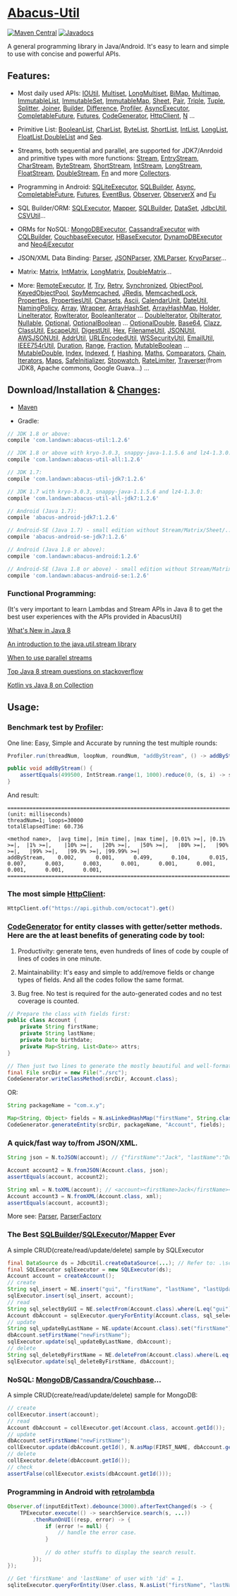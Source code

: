 # [Abacus-Util](http://www.landawn.com)

[![Maven Central](https://img.shields.io/maven-central/v/com.landawn/abacus-util.svg)](https://maven-badges.herokuapp.com/maven-central/com.landawn/abacus-util/)
[![Javadocs](https://www.javadoc.io/badge/com.landawn/abacus-util-all.svg)](https://www.javadoc.io/doc/com.landawn/abacus-util-all)

A general programming library in Java/Android. It's easy to learn and simple to use with concise and powerful APIs.

## Features:

* Most daily used APIs: [IOUtil][], [Multiset][], [LongMultiset][], [BiMap][], [Multimap][], [ImmutableList][], [ImmutableSet][], [ImmutableMap][], [Sheet][], [Pair][], [Triple][], [Tuple][], [Splitter][], [Joiner][], [Builder][], [Difference][], [Profiler][], [AsyncExecutor][], [CompletableFuture][], [Futures][], [CodeGenerator][], [HttpClient][], [N][] ...

* Primitive List: [BooleanList][], [CharList][], [ByteList][], [ShortList][], [IntList][], [LongList][], [FloatList][],[DoubleList][] and [Seq][].

* Streams, both sequential and parallel, are supported for JDK7/Anrdoid and primitive types with more functions: [Stream][], [EntryStream][], [CharStream][], [ByteStream][], [ShortStream][], [IntStream][], [LongStream][], [FloatStream][], [DoubleStream][], [Fn][] and more [Collectors][].

* Programming in Android: [SQLiteExecutor][], [SQLBuilder][], [Async][], [CompletableFuture][CompletableFuture_Android], [Futures][Futures_Android], [EventBus][], [Observer][], [ObserverX][] and [Fu][]

* SQL Builder/ORM: [SQLExecutor][], [Mapper](https://static.javadoc.io/com.landawn/abacus-util-all/1.2.7/com/landawn/abacus/util/SQLExecutor.Mapper.html), [SQLBuilder][], [DataSet][], [JdbcUtil][], [CSVUtil][]...

* ORMs for NoSQL: [MongoDBExecutor][], [CassandraExecutor][] with [CQLBuilder][], [CouchbaseExecutor][], [HBaseExecutor][], [DynamoDBExecutor][] and [Neo4jExecutor][]

* JSON/XML Data Binding: [Parser][], [JSONParser][], [XMLParser][], [KryoParser][]...

* Matrix: [Matrix][], [IntMatrix][], [LongMatrix][], [DoubleMatrix][]...

* More: [RemoteExecutor](https://static.javadoc.io/com.landawn/abacus-util-all/1.2.7/com/landawn/abacus/util/RemoteExecutor.html),
[If](https://static.javadoc.io/com.landawn/abacus-util-all/1.2.7/com/landawn/abacus/util/If.html),
[Try](https://static.javadoc.io/com.landawn/abacus-util-all/1.2.7/com/landawn/abacus/util/Try.html),
[Retry](https://static.javadoc.io/com.landawn/abacus-util-all/1.2.7/com/landawn/abacus/util/Retry.html),
[Synchronized](https://static.javadoc.io/com.landawn/abacus-util-all/1.2.7/com/landawn/abacus/util/Synchronized.html),
[ObjectPool](https://static.javadoc.io/com.landawn/abacus-util-all/1.2.7/com/landawn/abacus/pool/ObjectPool.html),
[KeyedObjectPool](https://static.javadoc.io/com.landawn/abacus-util-all/1.2.7/com/landawn/abacus/pool/KeyedObjectPool.html),
[SpyMemcached](https://static.javadoc.io/com.landawn/abacus-util-all/1.2.7/com/landawn/abacus/cache/SpyMemcached.html),
[JRedis](https://static.javadoc.io/com.landawn/abacus-util-all/1.2.7/com/landawn/abacus/cache/JRedis.html),
[MemcachedLock](https://static.javadoc.io/com.landawn/abacus-util-all/1.2.7/com/landawn/abacus/util/MemcachedLock.html),
[Properties](https://static.javadoc.io/com.landawn/abacus-util-all/1.2.7/com/landawn/abacus/util/Properties.html),
[PropertiesUtil](https://static.javadoc.io/com.landawn/abacus-util-all/1.2.7/com/landawn/abacus/util/PropertiesUtil.html),
[Charsets](https://static.javadoc.io/com.landawn/abacus-util-all/1.2.7/com/landawn/abacus/util/Charsets.html),
[Ascii](https://static.javadoc.io/com.landawn/abacus-util-all/1.2.7/com/landawn/abacus/util/Ascii.html),
[CalendarUnit](https://static.javadoc.io/com.landawn/abacus-util-all/1.2.7/com/landawn/abacus/util/CalendarUnit.html),
[DateUtil](https://static.javadoc.io/com.landawn/abacus-util-all/1.2.7/com/landawn/abacus/util/DateUtil.html),
[NamingPolicy](https://static.javadoc.io/com.landawn/abacus-util-all/1.2.7/com/landawn/abacus/util/NamingPolicy.html),
[Array](https://static.javadoc.io/com.landawn/abacus-util-all/1.2.7/com/landawn/abacus/util/Array.html),
[Wrapper](https://static.javadoc.io/com.landawn/abacus-util-all/1.2.7/com/landawn/abacus/util/Wrapper.html),
[ArrayHashSet](https://static.javadoc.io/com.landawn/abacus-util-all/1.2.7/com/landawn/abacus/util/ArrayHashSet.html),
[ArrayHashMap](https://static.javadoc.io/com.landawn/abacus-util-all/1.2.7/com/landawn/abacus/util/ArrayHashMap.html),
[Holder](https://static.javadoc.io/com.landawn/abacus-util-all/1.2.7/com/landawn/abacus/util/Holder.html),
[LineIterator](https://static.javadoc.io/com.landawn/abacus-util-all/1.2.7/com/landawn/abacus/util/LineIterator.html),
[RowIterator](https://static.javadoc.io/com.landawn/abacus-util-all/1.2.7/com/landawn/abacus/util/RowIterator.html),
[BooleanIterator](https://static.javadoc.io/com.landawn/abacus-util-all/1.2.7/com/landawn/abacus/util/BooleanIterator.html)
...
[DoubleIterator](https://static.javadoc.io/com.landawn/abacus-util-all/1.2.7/com/landawn/abacus/util/DoubleIterator.html),
[ObjIterator](https://static.javadoc.io/com.landawn/abacus-util-all/1.2.7/com/landawn/abacus/util/ObjIterator.html),
[Nullable](https://static.javadoc.io/com.landawn/abacus-util-all/1.2.7/com/landawn/abacus/util/Nullable.html),
[Optional](https://static.javadoc.io/com.landawn/abacus-util-all/1.2.7/com/landawn/abacus/util/Optional.html),
[OptionalBoolean](https://static.javadoc.io/com.landawn/abacus-util-all/1.2.7/com/landawn/abacus/util/OptionalBoolean.html)
...
[OptionalDouble](https://static.javadoc.io/com.landawn/abacus-util-all/1.2.7/com/landawn/abacus/util/OptionalDouble.html),
[Base64](https://static.javadoc.io/com.landawn/abacus-util-all/1.2.7/com/landawn/abacus/util/Base64.html),
[Clazz](https://static.javadoc.io/com.landawn/abacus-util-all/1.2.7/com/landawn/abacus/util/Clazz.html),
[ClassUtil](https://static.javadoc.io/com.landawn/abacus-util-all/1.2.7/com/landawn/abacus/util/ClassUtil.html),
[EscapeUtil](https://static.javadoc.io/com.landawn/abacus-util-all/1.2.7/com/landawn/abacus/util/EscapeUtil.html),
[DigestUtil](https://static.javadoc.io/com.landawn/abacus-util-all/1.2.7/com/landawn/abacus/util/DigestUtil.html),
[Hex](https://static.javadoc.io/com.landawn/abacus-util-all/1.2.7/com/landawn/abacus/util/Hex.html),
[FilenameUtil](https://static.javadoc.io/com.landawn/abacus-util-all/1.2.7/com/landawn/abacus/util/FilenameUtil.html),
[JSONUtil](https://static.javadoc.io/com.landawn/abacus-util-all/1.2.7/com/landawn/abacus/util/JSONUtil.html),
[AWSJSONUtil](https://static.javadoc.io/com.landawn/abacus-util-all/1.2.7/com/landawn/abacus/util/AWSJSONUtil.html),
[AddrUtil](https://static.javadoc.io/com.landawn/abacus-util-all/1.2.7/com/landawn/abacus/util/AddrUtil.html),
[URLEncodedUtil](https://static.javadoc.io/com.landawn/abacus-util-all/1.2.7/com/landawn/abacus/util/URLEncodedUtil.html),
[WSSecurityUtil](https://static.javadoc.io/com.landawn/abacus-util-all/1.2.7/com/landawn/abacus/util/WSSecurityUtil.html),
[EmailUtil](https://static.javadoc.io/com.landawn/abacus-util-all/1.2.7/com/landawn/abacus/util/EmailUtil.html),
[IEEE754rUtil](https://static.javadoc.io/com.landawn/abacus-util-all/1.2.7/com/landawn/abacus/util/IEEE754rUtil.html),
[Duration](https://static.javadoc.io/com.landawn/abacus-util-all/1.2.7/com/landawn/abacus/util/Duration.html),
[Range](https://static.javadoc.io/com.landawn/abacus-util-all/1.2.7/com/landawn/abacus/util/Range.html),
[Fraction](https://static.javadoc.io/com.landawn/abacus-util-all/1.2.7/com/landawn/abacus/util/Fraction.html),
[MutableBoolean](https://static.javadoc.io/com.landawn/abacus-util-all/1.2.7/com/landawn/abacus/util/MutableBoolean.html)
...
[MutableDouble](https://static.javadoc.io/com.landawn/abacus-util-all/1.2.7/com/landawn/abacus/util/MutableDouble.html),
[Index](https://static.javadoc.io/com.landawn/abacus-util-all/1.2.7/com/landawn/abacus/util/Index.html),
[Indexed](https://static.javadoc.io/com.landawn/abacus-util-all/1.2.7/com/landawn/abacus/util/Indexed.html),
[f](https://static.javadoc.io/com.landawn/abacus-util-all/1.2.7/com/landawn/abacus/util/f.html),
[Hashing](https://static.javadoc.io/com.landawn/abacus-util-all/1.2.7/com/landawn/abacus/hash/Hashing.html),
[Maths](https://static.javadoc.io/com.landawn/abacus-util-all/1.2.7/com/landawn/abacus/util/Maths.html),
[Comparators](https://static.javadoc.io/com.landawn/abacus-util-all/1.2.7/com/landawn/abacus/util/Comparators.html),
[Chain](https://static.javadoc.io/com.landawn/abacus-util-all/1.2.7/com/landawn/abacus/util/Chain.html),
[Iterators](https://static.javadoc.io/com.landawn/abacus-util-all/1.2.7/com/landawn/abacus/util/Iterators.html),
[Maps](https://static.javadoc.io/com.landawn/abacus-util-all/1.2.7/com/landawn/abacus/util/Maps.html),
[SafeInitializer](https://static.javadoc.io/com.landawn/abacus-util-all/1.2.7/com/landawn/abacus/util/SafeInitializer.html),
[Stopwatch](https://static.javadoc.io/com.landawn/abacus-util-all/1.2.7/com/landawn/abacus/util/Stopwatch.html),
[RateLimiter](https://static.javadoc.io/com.landawn/abacus-util-all/1.2.7/com/landawn/abacus/util/RateLimiter.html),
[Traverser](https://static.javadoc.io/com.landawn/abacus-util-all/1.2.7/com/landawn/abacus/util/Traverser.html)(from JDK8, Apache commons, Google Guava...) ...


## Download/Installation & [Changes](https://github.com/landawn/AbacusUtil/blob/master/CHANGES.md):

* [Maven](http://search.maven.org/#search%7Cga%7C1%7Cg%3A%22com.landawn%22)

* Gradle:
```gradle
// JDK 1.8 or above:
compile 'com.landawn:abacus-util:1.2.6'

// JDK 1.8 or above with kryo-3.0.3, snappy-java-1.1.5.6 and lz4-1.3.0:
compile 'com.landawn:abacus-util-all:1.2.6'

// JDK 1.7:
compile 'com.landawn:abacus-util-jdk7:1.2.6'

// JDK 1.7 with kryo-3.0.3, snappy-java-1.1.5.6 and lz4-1.3.0:
compile 'com.landawn:abacus-util-all-jdk7:1.2.6'

// Android (Java 1.7):
compile 'abacus-android-jdk7:1.2.6'

// Android-SE (Java 1.7) - small edition without Stream/Matrix/Sheet/...:
compile 'abacus-android-se-jdk7:1.2.6'

// Android (Java 1.8 or above):
compile 'com.landawn:abacus-android:1.2.6'

// Android-SE (Java 1.8 or above) - small edition without Stream/Matrix/Sheet/...:
compile 'com.landawn:abacus-android-se:1.2.6'
```
### Functional Programming:
(It's very important to learn Lambdas and Stream APIs in Java 8 to get the best user experiences with the APIs provided in AbacusUtil)

[What's New in Java 8](https://leanpub.com/whatsnewinjava8/read)

[An introduction to the java.util.stream library](https://www.ibm.com/developerworks/library/j-java-streams-1-brian-goetz/index.html)

[When to use parallel streams](http://gee.cs.oswego.edu/dl/html/StreamParallelGuidance.html)

[Top Java 8 stream questions on stackoverflow](./Top_java_8_stream_questions_so.md)

[Kotlin vs Java 8 on Collection](./Java_Kotlin.md)


## Usage:

### Benchmark test by [Profiler][]:

One line: Easy, Simple and Accurate by running the test multiple rounds:
```java
Profiler.run(threadNum, loopNum, roundNum, "addByStream", () -> addByStream()).printResult();

public void addByStream() {
    assertEquals(499500, IntStream.range(1, 1000).reduce(0, (s, i) -> s += i));
}

```
And result:
```
========================================================================================================================
(unit: milliseconds)
threadNum=1; loops=30000
totalElapsedTime: 60.736

<method name>,  |avg time|, |min time|, |max time|, |0.01% >=|, |0.1% >=|,  |1% >=|,    |10% >=|,   |20% >=|,   |50% >=|,   |80% >=|,   |90% >=|,   |99% >=|,   |99.9% >=|, |99.99% >=|
addByStream,    0.002,      0.001,      0.499,      0.104,      0.015,      0.007,      0.003,      0.003,      0.001,      0.001,      0.001,      0.001,      0.001,      0.001,      
========================================================================================================================
```
### The most simple [HttpClient][]:

```java
HttpClient.of("https://api.github.com/octocat").get()
```

### [CodeGenerator](https://static.javadoc.io/com.landawn/abacus-util-all/1.2.7/com/landawn/abacus/util/CodeGenerator.html) for entity classes with getter/setter methods. Here are the at least benefits of generating code by tool:

1. Productivity: generate tens, even hundreds of lines of code by couple of lines of codes in one minute.

2. Maintainability: It's easy and simple to add/remove fields or change types of fields. And all the codes follow the same format.

3. Bug free. No test is required for the auto-generated codes and no test coverage is counted. 

```java
// Prepare the class with fields first:
public class Account {
    private String firstName;
    private String lastName;
    private Date birthdate;
    private Map<String, List<Date>> attrs;
}

// Then just two lines to generate the mostly beautiful and well-formatted entity class:
final File srcDir = new File("./src");
CodeGenerator.writeClassMethod(srcDir, Account.class);
```
OR:

```java
String packageName = "com.x.y";

Map<String, Object> fields = N.asLinkedHashMap("firstName", String.class, "lastName", String.class, "birthdate", Date.class, "attrs", "Map<String, List<java.sql.Date>>");
CodeGenerator.generateEntity(srcDir, packageName, "Account", fields);
```

### A quick/fast way to/from JSON/XML.
```java
String json = N.toJSON(account); // {"firstName":"Jack", "lastName":"Do", "birthDate":1495815803177}

Account account2 = N.fromJSON(Account.class, json);
assertEquals(account, account2);

String xml = N.toXML(account); // <account><firstName>Jack</firstName><lastName>Do</lastName><birthDate>1495815803177</birthDate></account>
Account account3 = N.fromXML(Account.class, xml);
assertEquals(account, account3);
```

More see: [Parser](https://static.javadoc.io/com.landawn/abacus-util-all/1.2.7/com/landawn/abacus/parser/Parser.html), [ParserFactory](https://static.javadoc.io/com.landawn/abacus-util-all/1.2.7/com/landawn/abacus/parser/ParserFactory.html)

### The Best [SQLBuilder][]/[SQLExecutor][]/[Mapper] Ever
A simple CRUD(create/read/update/delete) sample by SQLExecutor

```java
final DataSource ds = JdbcUtil.createDataSource(...); // Refer to: .\schema\DataSource.xsd
final SQLExecutor sqlExecutor = new SQLExecutor(ds);
Account account = createAccount();
// create
String sql_insert = NE.insert("gui", "firstName", "lastName", "lastUpdateTime").into(Account.class).sql();
sqlExecutor.insert(sql_insert, account);
// read
String sql_selectByGUI = NE.selectFrom(Account.class).where(L.eq("gui")).sql();
Account dbAccount = sqlExecutor.queryForEntity(Account.class, sql_selectByGUI, account);
// update
String sql_updateByLastName = NE.update(Account.class).set("firstName").where(L.eq("lastName")).sql();
dbAccount.setFirstName("newFirstName");
sqlExecutor.update(sql_updateByLastName, dbAccount);
// delete
String sql_deleteByFirstName = NE.deleteFrom(Account.class).where(L.eq("firstName)).sql();
sqlExecutor.update(sql_deleteByFirstName, dbAccount);
```

### NoSQL: [MongoDB][MongoDBExecutor]/[Cassandra][CassandraExecutor]/[Couchbase][CouchbaseExecutor]...
A simple CRUD(create/read/update/delete) sample for MongoDB:
```java
// create
collExecutor.insert(account);
// read
Account dbAccount = collExecutor.get(Account.class, account.getId());
// update
dbAccount.setFirstName("newFirstName");
collExecutor.update(dbAccount.getId(), N.asMap(FIRST_NAME, dbAccount.getFirstName()));
// delete
collExecutor.delete(dbAccount.getId());
// check
assertFalse(collExecutor.exists(dbAccount.getId()));
```

### Programming in Android with [retrolambda](https://github.com/orfjackal/retrolambda)

```java
Observer.of(inputEditText).debounce(3000).afterTextChanged(s -> {
    TPExecutor.execute(() -> searchService.search(s, ...))
        .thenRunOnUI((resp, error) -> {
            if (error != null) {
                // handle the error case.
            }
            
            // do other stuffs to display the search result.            
        });
});

// Get 'firstName' and 'lastName' of user with 'id' = 1.             
sqliteExecutor.queryForEntity(User.class, N.asList("firstName", "lastName"), eq("id", 1));
```

[IOUtil]: https://static.javadoc.io/com.landawn/abacus-util-all/1.2.7/com/landawn/abacus/util/IOUtil.html
[Multiset]: https://static.javadoc.io/com.landawn/abacus-util-all/1.2.7/com/landawn/abacus/util/Multiset.html
[LongMultiset]: https://static.javadoc.io/com.landawn/abacus-util-all/1.2.7/com/landawn/abacus/util/LongMultiset.html
[BiMap]: https://static.javadoc.io/com.landawn/abacus-util-all/1.2.7/com/landawn/abacus/util/BiMap.html
[Multimap]: https://static.javadoc.io/com.landawn/abacus-util-all/1.2.7/com/landawn/abacus/util/Multimap.html
[ImmutableList]: https://static.javadoc.io/com.landawn/abacus-util-all/1.2.7/com/landawn/abacus/util/ImmutableList.html
[ImmutableSet]: https://static.javadoc.io/com.landawn/abacus-util-all/1.2.7/com/landawn/abacus/util/ImmutableSet.html
[ImmutableMap]: https://static.javadoc.io/com.landawn/abacus-util-all/1.2.7/com/landawn/abacus/util/ImmutableMap.html
[Sheet]: https://static.javadoc.io/com.landawn/abacus-util-all/1.2.7/com/landawn/abacus/util/Sheet.html
[Pair]: https://static.javadoc.io/com.landawn/abacus-util-all/1.2.7/com/landawn/abacus/util/Pair.html
[Triple]: https://static.javadoc.io/com.landawn/abacus-util-all/1.2.7/com/landawn/abacus/util/Triple.html
[Tuple]: https://static.javadoc.io/com.landawn/abacus-util-all/1.2.7/com/landawn/abacus/util/Tuple.html
[Splitter]: https://static.javadoc.io/com.landawn/abacus-util-all/1.2.7/com/landawn/abacus/util/Splitter.html
[Joiner]: https://static.javadoc.io/com.landawn/abacus-util-all/1.2.7/com/landawn/abacus/util/Joiner.html
[Builder]: https://static.javadoc.io/com.landawn/abacus-util-all/1.2.7/com/landawn/abacus/util/Builder.html
[Difference]: https://static.javadoc.io/com.landawn/abacus-util-all/1.2.7/com/landawn/abacus/util/Difference.html
[Profiler]: https://static.javadoc.io/com.landawn/abacus-util-all/1.2.7/com/landawn/abacus/util/Profiler.html
[AsyncExecutor]: https://static.javadoc.io/com.landawn/abacus-util-all/1.2.7/com/landawn/abacus/util/AsyncExecutor.html
[CompletableFuture]: https://static.javadoc.io/com.landawn/abacus-util-all/1.2.7/com/landawn/abacus/util/CompletableFuture.html
[Futures]: https://static.javadoc.io/com.landawn/abacus-util-all/1.2.7/com/landawn/abacus/util/Futures.html
[CodeGenerator]: https://static.javadoc.io/com.landawn/abacus-util-all/1.2.7/com/landawn/abacus/util/CodeGenerator.html
[HttpClient]: https://static.javadoc.io/com.landawn/abacus-util-all/1.2.7/com/landawn/abacus/http/HttpClient.html
[N]:https://static.javadoc.io/com.landawn/abacus-util-all/1.2.7/com/landawn/abacus/util/N.html

[BooleanList]: https://static.javadoc.io/com.landawn/abacus-util-all/1.2.7/com/landawn/abacus/util/BooleanList.html
[CharList]: https://static.javadoc.io/com.landawn/abacus-util-all/1.2.7/com/landawn/abacus/util/CharList.html
[ByteList]: https://static.javadoc.io/com.landawn/abacus-util-all/1.2.7/com/landawn/abacus/util/ByteList.html
[ShortList]: https://static.javadoc.io/com.landawn/abacus-util-all/1.2.7/com/landawn/abacus/util/ShortList.html
[IntList]: https://static.javadoc.io/com.landawn/abacus-util-all/1.2.7/com/landawn/abacus/util/IntList.html
[LongList]: https://static.javadoc.io/com.landawn/abacus-util-all/1.2.7/com/landawn/abacus/util/LongList.html
[FloatList]: https://static.javadoc.io/com.landawn/abacus-util-all/1.2.7/com/landawn/abacus/util/FloatList.html
[DoubleList]: https://static.javadoc.io/com.landawn/abacus-util-all/1.2.7/com/landawn/abacus/util/DoubleList.html
[Seq]: https://static.javadoc.io/com.landawn/abacus-util-all/1.2.7/com/landawn/abacus/util/Seq.html

[Stream]: https://static.javadoc.io/com.landawn/abacus-util-all/1.2.7/com/landawn/abacus/util/stream/Stream.html
[EntryStream]: https://static.javadoc.io/com.landawn/abacus-util-all/1.2.7/com/landawn/abacus/util/stream/EntryStream.html
[CharStream]: https://static.javadoc.io/com.landawn/abacus-util-all/1.2.7/com/landawn/abacus/util/stream/CharStream.html
[ByteStream]: https://static.javadoc.io/com.landawn/abacus-util-all/1.2.7/com/landawn/abacus/util/stream/ByteStream.html
[ShortStream]: https://static.javadoc.io/com.landawn/abacus-util-all/1.2.7/com/landawn/abacus/util/stream/ShortStream.html
[IntStream]: https://static.javadoc.io/com.landawn/abacus-util-all/1.2.7/com/landawn/abacus/util/stream/IntStream.html
[LongStream]: https://static.javadoc.io/com.landawn/abacus-util-all/1.2.7/com/landawn/abacus/util/stream/LongStream.html
[FloatStream]: https://static.javadoc.io/com.landawn/abacus-util-all/1.2.7/com/landawn/abacus/util/stream/FloatStream.html
[DoubleStream]: https://static.javadoc.io/com.landawn/abacus-util-all/1.2.7/com/landawn/abacus/util/stream/DoubleStream.html
[Fn]: https://static.javadoc.io/com.landawn/abacus-util-all/1.2.7/com/landawn/abacus/util/Fn.html
[Collectors]: https://static.javadoc.io/com.landawn/abacus-util-all/1.2.7/com/landawn/abacus/util/stream/Collectors.html

[SQLiteExecutor]: https://static.javadoc.io/com.landawn/abacus-util-all/1.2.7/com/landawn/abacus/android/util/SQLiteExecutor.html
[SQLBuilder]: https://static.javadoc.io/com.landawn/abacus-util-all/1.2.7/com/landawn/abacus/util/SQLBuilder.html
[Async]: https://static.javadoc.io/com.landawn/abacus-util-all/1.2.7/com/landawn/abacus/android/util/Async.html
[CompletableFuture_Android]: https://static.javadoc.io/com.landawn/abacus-util-all/1.2.7/com/landawn/abacus/android/util/CompletableFuture.html
[Futures_Android]: https://static.javadoc.io/com.landawn/abacus-util-all/1.2.7/com/landawn/abacus/android/util/Futures.html
[EventBus]: https://static.javadoc.io/com.landawn/abacus-util-all/1.2.7/com/landawn/abacus/eventBus/EventBus.html
[Observer]: https://static.javadoc.io/com.landawn/abacus-util-all/1.2.7/com/landawn/abacus/android/util/Observer.html
[ObserverX]: https://static.javadoc.io/com.landawn/abacus-util-all/1.2.7/com/landawn/abacus/android/util/ObserverX.html
[Fu]: https://static.javadoc.io/com.landawn/abacus-util-all/1.2.7/com/landawn/abacus/android/util/Fu.html

[SQLExecutor]: https://static.javadoc.io/com.landawn/abacus-util-all/1.2.7/com/landawn/abacus/util/SQLExecutor.html
[Mapper]: https://static.javadoc.io/com.landawn/abacus-util-all/1.2.7/com/landawn/abacus/util/SQLExecutor.Mapper.html
[SQLBuilder]: https://static.javadoc.io/com.landawn/abacus-util-all/1.2.7/com/landawn/abacus/util/SQLBuilder.html
[DataSet]: https://static.javadoc.io/com.landawn/abacus-util-all/1.2.7/com/landawn/abacus/DataSet.html
[JdbcUtil]: https://static.javadoc.io/com.landawn/abacus-util-all/1.2.7/com/landawn/abacus/util/JdbcUtil.html
[CSVUtil]: https://static.javadoc.io/com.landawn/abacus-util-all/1.2.7/com/landawn/abacus/util/CSVUtil.html

[MongoDBExecutor]: https://static.javadoc.io/com.landawn/abacus-util-all/1.2.7/com/landawn/abacus/util/MongoDBExecutor.html
[CassandraExecutor]: https://static.javadoc.io/com.landawn/abacus-util-all/1.2.7/com/landawn/abacus/util/CassandraExecutor.html
[CQLBuilder]: https://static.javadoc.io/com.landawn/abacus-util-all/1.2.7/com/landawn/abacus/util/CQLBuilder.html
[CouchbaseExecutor]: https://static.javadoc.io/com.landawn/abacus-util-all/1.2.7/com/landawn/abacus/util/CouchbaseExecutor.html
[HBaseExecutor]: https://static.javadoc.io/com.landawn/abacus-util-all/1.2.7/com/landawn/abacus/util/HBaseExecutor.html
[DynamoDBExecutor]: https://static.javadoc.io/com.landawn/abacus-util-all/1.2.7/com/landawn/abacus/util/DynamoDBExecutor.html
[Neo4jExecutor]: https://static.javadoc.io/com.landawn/abacus-util-all/1.2.7/com/landawn/abacus/util/Neo4jExecutor.html

[Parser]: https://static.javadoc.io/com.landawn/abacus-util-all/1.2.7/com/landawn/abacus/parser/Parser.html
[JSONParser]: https://static.javadoc.io/com.landawn/abacus-util-all/1.2.7/com/landawn/abacus/parser/JSONParser.html
[XMLParser]: https://static.javadoc.io/com.landawn/abacus-util-all/1.2.7/com/landawn/abacus/parser/XMLParser.html
[KryoParser]: https://static.javadoc.io/com.landawn/abacus-util-all/1.2.7/com/landawn/abacus/parser/KryoParser.html

[Matrix]: https://static.javadoc.io/com.landawn/abacus-util-all/1.2.7/com/landawn/abacus/util/Matrix.html
[IntMatrix]: https://static.javadoc.io/com.landawn/abacus-util-all/1.2.7/com/landawn/abacus/util/IntMatrix.html
[LongMatrix]: https://static.javadoc.io/com.landawn/abacus-util-all/1.2.7/com/landawn/abacus/util/LongMatrix.html
[DoubleMatrix]: https://static.javadoc.io/com.landawn/abacus-util-all/1.2.7/com/landawn/abacus/util/DoubleMatrix.html

